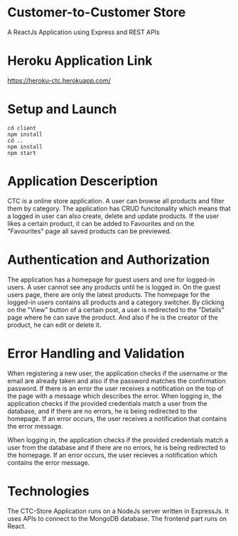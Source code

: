 # Customer-to-Customer Store
A ReactJs Application using Express and REST APIs

# Heroku Application Link
https://heroku-ctc.herokuapp.com/

# Setup and Launch
```
cd client
npm install
cd ..
npm install
npm start

```

# Application Desceription
CTC is a online store application. A user can browse all products and filter them by category. 
The application has CRUD funcitonality which means that a logged in user can also create, delete and update products. 
If the user likes a certain product, it can be added to Favourites and on the "Favourites" page all saved products can be previewed.

# Authentication and Authorization
The application has a homepage for guest users and one for logged-in users. A user cannot see any products until he is logged in. On the guest users page, there are only the latest products. The homepage for the logged-in users contains all products and a category switcher. 
By clicking on the "View" button of a certain post, a user is redirected to the "Details" page where he can save the product. And also if he is the creator of the product, he can edit or delete it.

# Error Handling and Validation
When registering a new user, the application checks if the username or the email are already taken and also if the password matches the confirmation password. If there is an error the user receives a notification on the top of the page with a message which describes the error.
When logging in, the application checks if the provided credentials match a user from the database, and if there are no errors, he is being redirected to the homepage. If an error occurs, the user receives a notification that contains the error message.

When logging in, the application checks if the provided credentials match a user from the database and if there are no errors, he is being redirected to the homepage.
If an error occurs, the user recieves a notification which contains the error message.

# Technologies
The CTC-Store Application runs on a NodeJs server written in ExpressJs. It uses APIs to connect to the MongoDB database. The frontend part runs on React.
